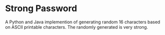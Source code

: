 # Strong Password

A Python and Java implemention of generating random 16 characters based on ASCII printable characters. The randomly generated is very strong.
